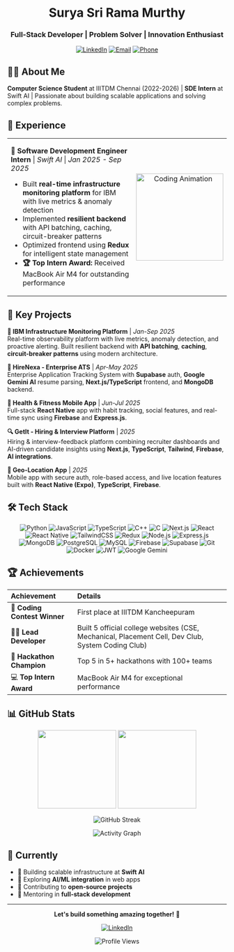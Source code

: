 <div align="center">

# **Surya Sri Rama Murthy** 
### Full-Stack Developer | Problem Solver | Innovation Enthusiast

[![LinkedIn](https://img.shields.io/badge/LinkedIn-0077B5?style=flat&logo=linkedin)](https://www.linkedin.com/in/surya-sri-rama-murthy/) [![Email](https://img.shields.io/badge/Email-D14836?style=flat&logo=gmail)](mailto:Rsuryasriramamurthy2003@gmail.com) [![Phone](https://img.shields.io/badge/+91_9494351565-25D366?style=flat&logo=whatsapp)](tel:+919494351565)

</div>

## 👨‍💻 About Me
**Computer Science Student** at IIITDM Chennai (2022-2026) | **SDE Intern** at Swift AI | Passionate about building scalable applications and solving complex problems.

## 💼 Experience

<div align="left">
<table>
<tr>
<td width="70%">

**🏢 Software Development Engineer Intern** | *Swift AI* | *Jan 2025 - Sep 2025*
- Built **real-time infrastructure monitoring platform** for IBM with live metrics & anomaly detection
- Implemented **resilient backend** with API batching, caching, circuit-breaker patterns
- Optimized frontend using **Redux** for intelligent state management
- **🏆 Top Intern Award:** Received MacBook Air M4 for outstanding performance

</td>
<td width="30%" align="center">

<img src="https://hebbkx1anhila5yf.public.blob.vercel-storage.com/gif-A0U6zGbN0OaRpz3H1xK4VlpMS8Ibdn.gif" width="200" alt="Coding Animation"/>

</td>
</tr>
</table>
</div>

## 🚀 Key Projects

**🏢 IBM Infrastructure Monitoring Platform** | *Jan-Sep 2025*  
Real-time observability platform with live metrics, anomaly detection, and proactive alerting. Built resilient backend with **API batching**, **caching**, **circuit-breaker patterns** using modern architecture.

**🎯 HireNexa - Enterprise ATS** | *Apr-May 2025*  
Enterprise Application Tracking System with **Supabase** auth, **Google Gemini AI** resume parsing, **Next.js/TypeScript** frontend, and **MongoDB** backend.

**💪 Health & Fitness Mobile App** | *Jun-Jul 2025*  
Full-stack **React Native** app with habit tracking, social features, and real-time sync using **Firebase** and **Express.js**.

**🔍 GetIt - Hiring & Interview Platform** | *2025*  
Hiring & interview-feedback platform combining recruiter dashboards and AI-driven candidate insights using **Next.js**, **TypeScript**, **Tailwind**, **Firebase**, **AI integrations**.

**📍 Geo-Location App** | *2025*  
Mobile app with secure auth, role-based access, and live location features built with **React Native (Expo)**, **TypeScript**, **Firebase**.

## 🛠️ Tech Stack

<div align="center">

![Python](https://img.shields.io/badge/Python-3776AB?style=for-the-badge&logo=python&logoColor=white)
![JavaScript](https://img.shields.io/badge/JavaScript-F7DF1E?style=for-the-badge&logo=javascript&logoColor=black)
![TypeScript](https://img.shields.io/badge/TypeScript-007ACC?style=for-the-badge&logo=typescript&logoColor=white)
![C++](https://img.shields.io/badge/C++-00599C?style=for-the-badge&logo=c%2B%2B&logoColor=white)
![C](https://img.shields.io/badge/C-00599C?style=for-the-badge&logo=c&logoColor=white)
![Next.js](https://img.shields.io/badge/Next.js-000000?style=for-the-badge&logo=next.js&logoColor=white)
![React](https://img.shields.io/badge/React-20232A?style=for-the-badge&logo=react&logoColor=61DAFB)
![React Native](https://img.shields.io/badge/React_Native-20232A?style=for-the-badge&logo=react&logoColor=61DAFB)
![TailwindCSS](https://img.shields.io/badge/Tailwind_CSS-38B2AC?style=for-the-badge&logo=tailwind-css&logoColor=white)
![Redux](https://img.shields.io/badge/Redux-593D88?style=for-the-badge&logo=redux&logoColor=white)
![Node.js](https://img.shields.io/badge/Node.js-43853D?style=for-the-badge&logo=node.js&logoColor=white)
![Express.js](https://img.shields.io/badge/Express.js-404D59?style=for-the-badge&logo=express&logoColor=white)
![MongoDB](https://img.shields.io/badge/MongoDB-4EA94B?style=for-the-badge&logo=mongodb&logoColor=white)
![PostgreSQL](https://img.shields.io/badge/PostgreSQL-316192?style=for-the-badge&logo=postgresql&logoColor=white)
![MySQL](https://img.shields.io/badge/MySQL-00000F?style=for-the-badge&logo=mysql&logoColor=white)
![Firebase](https://img.shields.io/badge/Firebase-039BE5?style=for-the-badge&logo=Firebase&logoColor=white)
![Supabase](https://img.shields.io/badge/Supabase-3ECF8E?style=for-the-badge&logo=supabase&logoColor=white)
![Git](https://img.shields.io/badge/Git-F05032?style=for-the-badge&logo=git&logoColor=white)
![Docker](https://img.shields.io/badge/Docker-2496ED?style=for-the-badge&logo=docker&logoColor=white)
![JWT](https://img.shields.io/badge/JWT-black?style=for-the-badge&logo=JSON%20web%20tokens)
![Google Gemini](https://img.shields.io/badge/Google%20Gemini-8E75B2?style=for-the-badge&logo=google&logoColor=white)

</div>

## 🏆 Achievements

| Achievement | Details |
|:---|:---|
| 🥇 **Coding Contest Winner** | First place at IIITDM Kancheepuram |
| 👨‍💻 **Lead Developer** | Built 5 official college websites (CSE, Mechanical, Placement Cell, Dev Club, System Coding Club) |
| 🚀 **Hackathon Champion** | Top 5 in 5+ hackathons with 100+ teams |
| 💻 **Top Intern Award** | MacBook Air M4 for exceptional performance |

## 📊 GitHub Stats

<div align="center">

<img height="180em" src="https://github-readme-stats.vercel.app/api?username=yourusername&show_icons=true&theme=tokyonight&hide_border=true&count_private=true&include_all_commits=true" />
<img height="180em" src="https://github-readme-stats.vercel.app/api/top-langs/?username=yourusername&layout=compact&theme=tokyonight&hide_border=true&langs_count=8" />

![GitHub Streak](https://github-readme-streak-stats.herokuapp.com/?user=yourusername&theme=tokyonight&hide_border=true)

![Activity Graph](https://github-readme-activity-graph.vercel.app/graph?username=yourusername&theme=tokyo-night&hide_border=true&area=true)

</div>

## 🎯 Currently
- 🔭 Building scalable infrastructure at **Swift AI**
- 🌱 Exploring **AI/ML integration** in web apps
- 👯 Contributing to **open-source projects**
- 💬 Mentoring in **full-stack development**

---

<div align="center">

**Let's build something amazing together!** 🚀

[![LinkedIn](https://img.shields.io/badge/LinkedIn-Connect-0077B5?style=for-the-badge&logo=linkedin)](https://www.linkedin.com/in/surya-sri-rama-murthy/)

![Profile Views](https://komarev.com/ghpvc/?username=yourusername&color=brightgreen)

</div>
